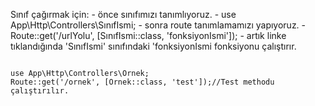 <p>
Sınıf çağırmak için:
    - önce sınıfımızı tanımlıyoruz.
    - use App\Http\Controllers\SınıfIsmi;
    - sonra route tanımlamamızı yapıyoruz.
    - Route::get('/urlYolu', [SınıfIsmi::class, 'fonksiyonIsmi']);
    - artık linke tıklandığında 'SınıfIsmi' sınıfındaki 'fonksiyonIsmi fonksiyonu çalıştırır.
</p>
<code>
use App\Http\Controllers\Ornek;
Route::get('/ornek', [Ornek::class, 'test']);//Test methodu çalıştırılır.
</code>